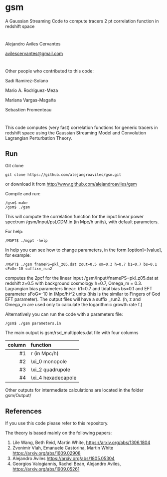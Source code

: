 # gsm
A Gaussian Streaming Code to compute tracers 2 pt correlation function in redshift space


#
Alejandro Aviles Cervantes

avilescervantes@gmail.com

#

Other people who contributed to this code:

Sadi Ramirez-Solano

Mario A. Rodriguez-Meza 

Mariana Vargas-Magaña

Sebastien Fromenteau


#

This code computes (very fast) correlation functions for generic tracers in redshift space using the Gaussian Streaming Model and Convolution Lagrangian Perturbation Theory.



## Run


Git clone

```
git clone https://github.com/alejangroaviles/gsm.git
```

or download it from http://www.github.com/alejandroaviles/gsm


Compile and run:

```
/gsm$ make
/gsm$ ./gsm
```

This will compute the correlation function for the input linear power spectrum /gsm/Input/psLCDM.in (in Mpc/h units), with default parameters.


For help:

```
/MGPT$ ./mgpt -help
```


In help you can see how to change parameters, in the form [option]=[value], for example:

```
/MGPT$ ./gsm fnamePS=pkl_z05.dat zout=0.5 om=0.3 h=0.7 b1=0.7 bs=0.1 sFoG=-10 suffix=_run2
```

computes the 2pcf for the linear input /gsm/Input/fnamePS=pkl_z05.dat at redshift z=0.5 with background cosmology h=0.7, Omega_m = 0.3. Lagrangian bias parameters linear: b1=0.7 and tidal bias bs=0.1 and EFT parameter sFoG=-10 in (Mpc/h)^2 units (this is the similar to Fingers of God EFT parameter). The output files will have a suffix _run2. (h, z and Omega_m are used only to calculate the logarithmic growth rate f.)  


Alternatively you can run the code with a parameters file:

```
/gsm$ ./gsm parameters.in
```


The main output is gsm/rsd_multipoles.dat file with four columns

| column  | function  |
| ------------: |:--------------------| 
| #1            | r   (in Mpc/h)      |
| #2            | \xi_0  monopole     |  
| #3            | \xi_2  quadrupole   |  
| #4            | \xi_4  hexadecapole |  



Other outputs for intermediate calculations are located in the folder gsm/Output/







## References

If you use this code please refer to this repository.

The theory is based mainly on the following papers:

1. Lile Wang, Beth Reid, Martin White, https://arxiv.org/abs/1306.1804
2. Zvonimir Vlah, Emanuele Castorina, Martin White https://arxiv.org/abs/1609.02908
3. Alejandro Aviles https://arxiv.org/abs/1805.05304
4. Georgios Valogiannis, Rachel Bean, Alejandro Aviles, https://arxiv.org/abs/1909.05261






